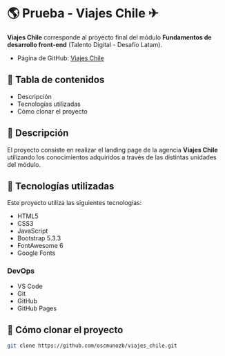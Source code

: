 # &#127758; Prueba - Viajes Chile &#9992;
**Viajes Chile** corresponde al proyecto final del módulo **Fundamentos de desarrollo front-end** (Talento Digital - Desafío Latam).

- Página de GitHub: [Viajes Chile](https://oscmunozb.github.io/viajes_chile/)

## &#128511; Tabla de contenidos
- Descripción
- Tecnologías utilizadas
- Cómo clonar el proyecto

## &#128039; Descripción 
El proyecto consiste en realizar el landing page de la agencia **Viajes Chile** utilizando los conocimientos adquiridos a través de las distintas unidades del módulo.

## &#128507; Tecnologías utilizadas
Este proyecto utiliza las siguientes tecnologías:
- HTML5
- CSS3
- JavaScript
- Bootstrap 5.3.3
- FontAwesome 6
- Google Fonts

### DevOps
- VS Code
- Git
- GitHub
- GitHub Pages

## &#129433; Cómo clonar el proyecto
```bash
git clone https://github.com/oscmunozb/viajes_chile.git
```
